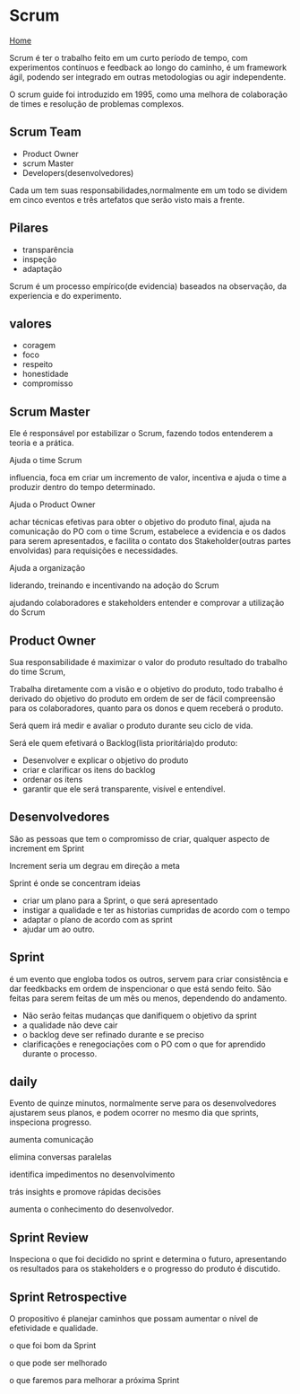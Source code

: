 # Scrum

[Home](https://www.scrum.org/)

Scrum é ter o trabalho feito em um curto período de tempo, com experimentos contínuos e feedback ao longo do caminho, é um framework ágil, podendo ser integrado em outras metodologias ou agir independente.

O scrum guide foi introduzido em 1995, como uma melhora de colaboração de times e resolução de problemas complexos.

## Scrum Team

- Product Owner
- scrum Master
- Developers(desenvolvedores)

Cada um tem suas responsabilidades,normalmente em um todo se dividem em cinco eventos e três artefatos que serão visto mais a frente.

## Pilares

- transparência
- inspeção
- adaptação

Scrum é um processo empírico(de evidencia) baseados na observação, da experiencia e do experimento.

## valores

- coragem
- foco
- respeito
- honestidade
- compromisso

## Scrum Master

Ele é responsável por estabilizar o Scrum, fazendo todos entenderem a teoria e a prática.

Ajuda o time Scrum

influencia, foca em criar um incremento de valor, incentiva e ajuda o time a produzir dentro do tempo determinado.

Ajuda o Product Owner

achar técnicas efetivas para obter o objetivo do produto final, ajuda na comunicação do PO com o time Scrum, estabelece a evidencia e os dados para serem apresentados, e facilita o contato dos Stakeholder(outras partes envolvidas) para requisições e necessidades.

Ajuda a organização

liderando, treinando e incentivando na adoção do Scrum

ajudando colaboradores e stakeholders entender e comprovar a utilização do Scrum

## Product Owner

Sua responsabilidade é maximizar o valor do produto resultado do trabalho do time Scrum,

Trabalha diretamente com a visão e o objetivo do produto, todo trabalho é derivado do objetivo do produto em ordem de ser de fácil compreensão para os colaboradores, quanto para os donos e quem receberá o produto.

Será quem irá medir e avaliar o produto durante seu ciclo de vida.

Será ele quem efetivará o Backlog(lista prioritária)do produto:

- Desenvolver e explicar  o objetivo do produto
- criar e clarificar os itens do backlog
- ordenar os itens
- garantir que ele será transparente, visível e entendível.

## Desenvolvedores

São as pessoas que tem o compromisso de criar, qualquer aspecto de increment em Sprint

Increment seria um degrau em direção a meta

Sprint é onde se concentram ideias

- criar um plano para a Sprint, o que será apresentado
- instigar a qualidade e ter as historias cumpridas de acordo com o tempo
- adaptar o plano de acordo com as sprint
- ajudar um ao outro.

## Sprint

é um evento que engloba todos os outros, servem para criar consistência e dar feedkbacks em ordem de inspencionar o que está sendo feito. São feitas para serem feitas de um mês ou menos, dependendo do andamento.

- Não serão feitas mudanças que danifiquem o objetivo da sprint
- a qualidade não deve cair
- o backlog deve ser refinado durante e se preciso
- clarificações e renegociações com o PO com o que for aprendido durante o processo.

## daily

Evento de quinze minutos, normalmente serve para os desenvolvedores ajustarem seus planos, e podem ocorrer no mesmo dia que sprints, inspeciona progresso.

aumenta comunicação

elimina conversas paralelas

identifica impedimentos no desenvolvimento

trás insights e promove rápidas decisões

aumenta o conhecimento do desenvolvedor.

## Sprint Review

Inspeciona o que foi decidido no sprint e determina o futuro, apresentando os resultados para os stakeholders e o progresso do produto é discutido.

## Sprint Retrospective

O propositivo é planejar caminhos que possam aumentar o nível de efetividade e qualidade.

o que foi bom da Sprint

o que pode ser melhorado

o que faremos para melhorar a próxima Sprint